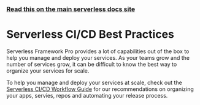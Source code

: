 <!--
title: Serverless Dashboard - CI/CD Best Practices
menuText: Best Practices
menuOrder: 7
layout: Doc
-->

<!-- DOCS-SITE-LINK:START automatically generated  -->

### [Read this on the main serverless docs site](https://www.serverless.com/framework/docs/dashboard/cicd/best-practices/)

<!-- DOCS-SITE-LINK:END -->

# Serverless CI/CD Best Practices

Serverless Framework Pro provides a lot of capabilities out of the box to help you manage and deploy
your services. As your teams grow and the number of services grow, it can be difficult to know
the best way to organize your services for scale.

To help you manage and deploy your services at scale, check out the
[Serverless CI/CD Workflow Guide](https://serverless.com/learn/guides/cicd/) for our recommendations
on organizing your apps, servies, repos and automating your release process.
